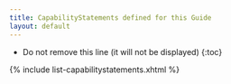 ```yaml
---
title: CapabilityStatements defined for this Guide
layout: default
---
```

<!-- TOC  the css styling for this is \pages\assets\css\project.css under 'markdown-toc'-->

* Do not remove this line (it will not be displayed)
{:toc}

<!-- end TOC -->

{% include list-capabilitystatements.xhtml %}
<br />
